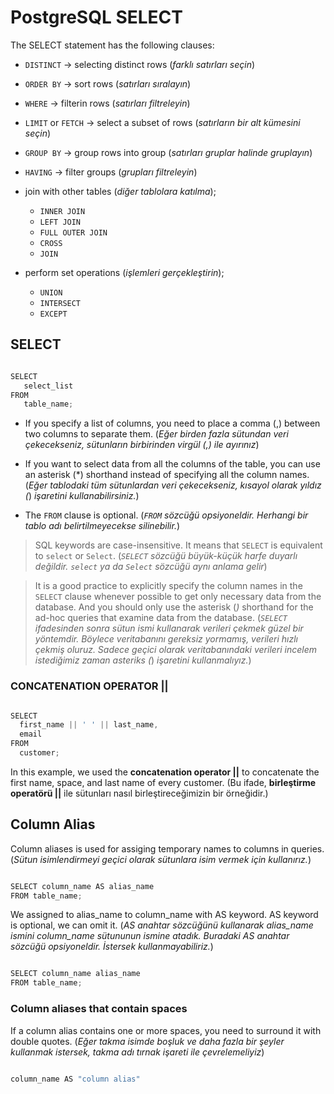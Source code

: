# PostgreSQL SELECT

The SELECT statement has the following clauses:

- `DISTINCT` -> selecting distinct rows (*farklı satırları seçin*)
- `ORDER BY` -> sort rows (*satırları sıralayın*)
- `WHERE`    -> filterin rows (*satırları filtreleyin*)
- `LIMIT` or `FETCH` -> select a subset of rows (*satırların bir alt kümesini seçin*)
- `GROUP BY` -> group rows into group (*satırları gruplar halinde gruplayın*)
- `HAVING`   -> filter groups (*grupları filtreleyin*)
- join with other tables (*diğer tablolara katılma*);
    * `INNER JOIN`
    * `LEFT JOIN`
    * `FULL OUTER JOIN`
    * `CROSS`
    * `JOIN`

- perform set operations (*işlemleri gerçekleştirin*);
    * `UNION`
    * `INTERSECT`
    * `EXCEPT`


## SELECT

```javascript

SELECT
   select_list
FROM
   table_name;

```

- If you specify a list of columns, you need to place a comma (,) between two columns to separate them.
 (*Eğer birden fazla sütundan veri çekecekseniz, sütunların birbirinden virgül (,) ile ayırınız*)

 - If you want to select data from all the columns of the table, you can use an asterisk (*) shorthand instead of specifying all the column names. 
 (*Eğer tablodaki tüm sütunlardan veri çekecekseniz, kısayol olarak yıldız (*) *işaretini kullanabilirsiniz.*)

 - The `FROM` clause is optional. (*`FROM` sözcüğü opsiyoneldir. Herhangi bir tablo adı belirtilmeyecekse silinebilir.*)

 > SQL keywords are case-insensitive. It means that `SELECT` is equivalent to `select` or `Select`. (*`SELECT` sözcüğü büyük-küçük harfe duyarlı değildir. `select` ya da `Select` sözcüğü aynı anlama gelir*)

 > It is a good practice to explicitly specify the column names in the `SELECT` clause whenever possible to get only necessary data from the database. And you should only use the asterisk (*)* shorthand for the ad-hoc queries that examine data from the database. (*`SELECT` ifadesinden sonra sütun ismi kullanarak verileri çekmek güzel bir yöntemdir. Böylece veritabanını gereksiz yormamış, verileri hızlı çekmiş oluruz. Sadece geçici olarak veritabanındaki verileri incelem istediğimiz zaman asteriks (*) *işaretini kullanmalıyız.*)


### CONCATENATION OPERATOR  ||


 ```javascript
 
 SELECT 
   first_name || ' ' || last_name,
   email
FROM 
   customer;
 
 ```

 In this example, we used the **concatenation operator ||** to concatenate the first name, space, and last name of every customer. (Bu ifade, **birleştirme operatörü ||** ile sütunları nasıl birleştireceğimizin bir örneğidir.)



## Column Alias


Column aliases is used for assiging temporary names to columns in queries. (*Sütun isimlendirmeyi geçici olarak sütunlara isim vermek için kullanırız.*)

```javascript

SELECT column_name AS alias_name
FROM table_name;

```

We assigned to alias_name to column_name with AS keyword. AS keyword is optional, we can omit it. (*AS anahtar sözcüğünü kullanarak alias_name ismini column_name sütununun ismine atadık. Buradaki AS anahtar sözcüğü opsiyoneldir. İstersek kullanmayabiliriz.*)

```javascript

SELECT column_name alias_name
FROM table_name;

```


###  Column aliases that contain spaces

If a column alias contains one or more spaces, you need to surround it with double quotes. (*Eğer takma isimde boşluk ve daha fazla bir şeyler kullanmak istersek, takma adı tırnak işareti ile çevrelemeliyiz*)

```javascript

column_name AS "column alias"

```

